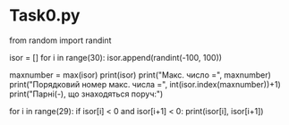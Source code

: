 # Task0.py
from random import randint

isor = []
for i in range(30):
   isor.append(randint(-100, 100))

maxnumber = max(isor)
print(isor)
print("Макс. число =", maxnumber)
print("Порядковий номер макс. числа =", int(isor.index(maxnumber))+1)
print("Парні(-), що знаходяться поруч:")

for i in range(29):
  if isor[i] < 0 and isor[i+1] < 0:
    print(isor[i], isor[i+1])
